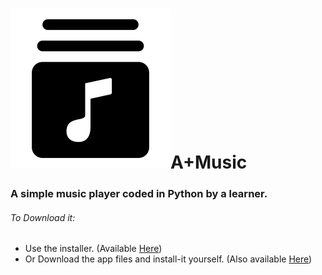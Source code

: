 # ![Icon](https://github.com/A-INDUSTRIES/A-Music/blob/master/.AppIcon.png)A+Music
### A simple music player coded in Python by a learner.
###### To Download it:
- Use the installer. (Available [Here](https://github.com/A-INDUSTRIES/A-Music/releases/latest))
- Or Download the app files and install-it yourself.  (Also available [Here](https://github.com/A-INDUSTRIES/A-Music/releases/latest))
